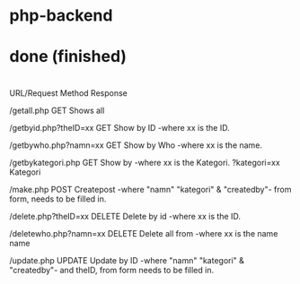 # php-backend
#
# done (finished)
#



URL/Request		Method	Response


/getall.php		GET	Shows all


/getbyid.php?theID=xx	GET	Show by ID		-where xx is the ID.


/getbywho.php?namn=xx	GET	Show by Who		-where xx is the name.


/getbykategori.php	GET	Show by			-where xx is the Kategori. 
?kategori=xx			Kategori


/make.php		POST	Createpost		-where "namn" "kategori" & "createdby"-
							from form, needs to be filled in.


/delete.php?theID=xx	DELETE	Delete by id		-where xx is the ID.



/deletewho.php?namn=xx	DELETE	Delete all from		-where xx is the name
			name


/update.php		UPDATE	Update by ID		-where "namn" "kategori" & "createdby"-
							and theID, from form needs to be filled in.
